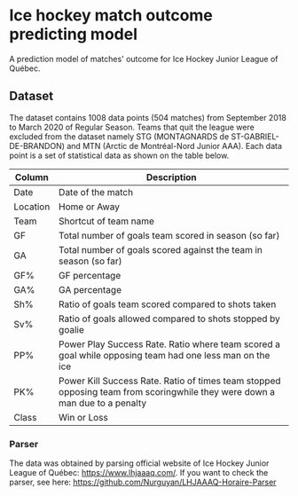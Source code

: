 # Ice hockey match outcome predicting model
A prediction model of matches' outcome for Ice Hockey Junior League of Québec.

## Dataset
The dataset contains 1008 data points (504 matches) from September 2018 to March 2020 of Regular Season. Teams that quit the league were excluded from the dataset namely STG (MONTAGNARDS de ST-GABRIEL-DE-BRANDON) and MTN (Arctic de Montréal-Nord Junior AAA).
Each data point is a set of statistical data as shown on the table below.

| Column | Description |
| --- | --- |
| Date | Date of the match | 
| Location | Home or Away | 
| Team | Shortcut of team name | 
| GF | Total number of goals team scored in season (so far) | 
| GA | Total number of goals scored against the team in season (so far) |
| GF% | GF percentage | 
| GA% | GA percentage | 
| Sh% | Ratio of goals team scored compared to shots taken |
| Sv% | Ratio of goals allowed compared to shots stopped by goalie | 
| PP% | Power Play Success Rate. Ratio where team scored a goal while opposing team had one less man on the ice | 
| PK% | Power Kill Success Rate. Ratio of times team stopped opposing team from scoringwhile they were down a man due to a penalty | 
| Class | Win or Loss | 

### Parser
The data was obtained by parsing official website of Ice Hockey Junior League of Québec: https://www.lhjaaaq.com/. If you want to check the parser, see here: https://github.com/Nurguyan/LHJAAAQ-Horaire-Parser
